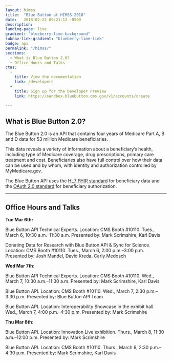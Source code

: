 ```yaml
---
layout: himss
title:  "Blue Button at HIMSS 2018"
date:   2018-02-22 09:21:12 -0500
description:
landing-page: live
gradient: "blueberry-lime-background"
subnav-link-gradient: "blueberry-lime-link"
badge: api
permalink: "/himss/"
sections:
  - What is Blue Button 2.0?
  - Office Hours and Talks
ctas:
  -
    title: View the documentation
    link: /developers
  -
    title: Sign up for the Developer Preview
    link: https://sandbox.bluebutton.cms.gov/v1/accounts/create

---
```


## What is Blue Button 2.0?

The Blue Button 2.0 is an API that contains four years of Medicare Part A, B and D data for 53 million Medicare beneficiaries.

This data reveals a variety of information about a beneficiary’s health, including type of Medicare coverage, drug prescriptions, primary care treatment and cost. Beneficiaries also have full control over how their data can be used and by whom, with identity and authorization controlled by MyMedicare.gov.

The Blue Button API uses the [HL7 FHIR standard](https://www.hl7.org/fhir/) for beneficiary data and the [OAuth 2.0 standard](https://oauth.net/2/) for beneficiary authorization.

---

## Office Hours and Talks

**Tue Mar 6th:**

Blue Button API Technical Experts. Location: CMS Booth #10110. Tues., March 6, 10:30 a.m.–11:30 a.m. Presented by: Mark Scrimshire, Karl Davis

Donating Data for Research with Blue Button API & Sync for Science. Location: CMS Booth #10110. Tues., March 6, 2:00 p.m.–3:00 p.m. Presented by: Josh Mandel, David Kreda, Carly Medosch

**Wed Mar 7th:**

Blue Button API Technical Experts. Location: CMS Booth #10110. Wed., March 7, 10:30 a.m.–11:30 a.m. Presented by: Mark Scrimshire, Karl Davis

Blue Button API. Location: CMS Booth #10110. Wed., March 7, 2:30 p.m.–3:30 p.m. Presented by: Blue Button API Team

Blue Button API. Location: Interoperability Showcase in the exhibit hall. Wed., March 7, 4:00 p.m.–4:30 p.m. Presented by: Mark Scrimshire

**Thu Mar 8th:**

Blue Button API. Location: Innovation Live exhibition. Thurs., March 8, 11:30 a.m.–12:00 p.m. Presented by: Mark Scrimshire

Blue Button API. Location: CMS Booth #10110. Thurs., March 8, 2:30 p.m.–4:30 p.m. Presented by: Mark Scrimshire, Karl Davis
